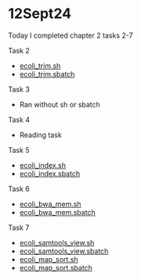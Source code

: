 # 12Sept24

Today I completed chapter 2 tasks 2-7

Task 2
 * [ecoli_trim.sh](https://github.com/jrb7027/Genome_Seminar_jrb/blob/main/Scripts/ecoli_trim.sh)
 * [ecoli_trim.sbatch](https://github.com/jrb7027/Genome_Seminar_jrb/blob/main/Scripts/ecoli_trim.sbatch)

Task 3
 * Ran without sh or sbatch
 
 Task 4
 * Reading task
 
 Task 5
 * [ecoli_index.sh](https://github.com/jrb7027/Genome_Seminar_jrb/blob/main/Scripts/ecoli_index.sh)
 * [ecoli_index.sbatch](https://github.com/jrb7027/Genome_Seminar_jrb/blob/main/Scripts/ecoli_index.sbatch)
 
 Task 6
 * [ecoli_bwa_mem.sh](https://github.com/jrb7027/Genome_Seminar_jrb/blob/main/Scripts/ecoli_bwa_mem.sh)
 * [ecoli_bwa_mem.sbatch](https://github.com/jrb7027/Genome_Seminar_jrb/blob/main/Scripts/ecoli_bwa_mem.sbatch)

Task 7
 * [ecoli_samtools_view.sh](https://github.com/jrb7027/Genome_Seminar_jrb/blob/main/Scripts/ecoli_samtools_view.sh)
 * [ecoli_samtools_view.sbatch](https://github.com/jrb7027/Genome_Seminar_jrb/blob/main/Scripts/ecoli_samtools_view.sbatch)
 * [ecoli_map_sort.sh](https://github.com/jrb7027/Genome_Seminar_jrb/blob/main/Scripts/ecoli_map_sort.sh)
 * [ecoli_map_sort.sbatch](https://github.com/jrb7027/Genome_Seminar_jrb/blob/main/Scripts/ecoli_map_sort.sbatch)